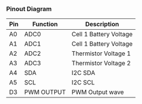 ### Pinout Diagram

| Pin | Function      | Description                        |
|-----|---------------|------------------------------------|
| A0  | ADC0          | Cell 1 Battery Voltage             |
| A1  | ADC1          | Cell 1 Battery Voltage             |
| A2  | ADC2          | Thermistor Voltage 1               |
| A3  | ADC3          | Thermistor Voltage 2               |
| A4  | SDA           | I2C SDA                            |
| A5  | SCL           | I2C SCL                            |
| D3  | PWM OUTPUT    | PWM Output wave                    |

